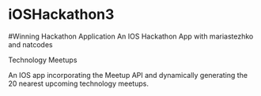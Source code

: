 # iOSHackathon3 
#Winning Hackathon Application 
An IOS Hackathon App with mariastezhko and natcodes

Technology Meetups 

An IOS app incorporating the Meetup API and dynamically generating the 20 nearest upcoming technology meetups. 




